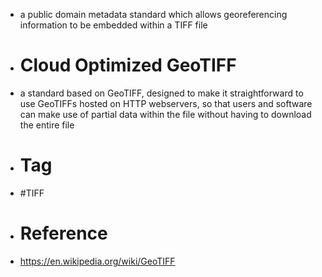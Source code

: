 - a public domain metadata standard which allows georeferencing information to be embedded within a TIFF file
- # Cloud Optimized GeoTIFF
- a standard based on GeoTIFF, designed to make it straightforward to use GeoTIFFs hosted on HTTP webservers, so that users and software can make use of partial data within the file without having to download the entire file
- # Tag
- #TIFF
- # Reference
- https://en.wikipedia.org/wiki/GeoTIFF